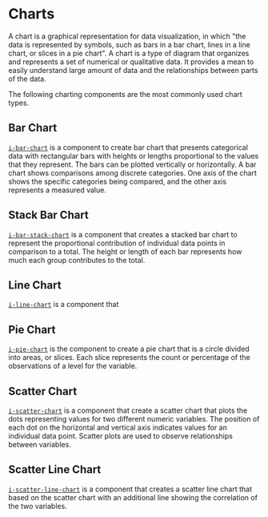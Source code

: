 # Charts

A chart is a graphical representation for data visualization, in which "the data is represented by symbols, such as bars in a bar chart, lines in a line chart, or slices in a pie chart". A chart is a type of diagram that organizes and represents a set of numerical or qualitative data.   It provides a mean to easily understand large amount of data and the relationships between parts of the data.

The following charting components are the most commonly used chart types.
## Bar Chart
[`i-bar-chart`](components/charts/BarChart/README.md) is a component to create bar chart that presents categorical data with rectangular bars with heights or lengths proportional to the values that they represent. The bars can be plotted vertically or horizontally.  A bar chart shows comparisons among discrete categories. One axis of the chart shows the specific categories being compared, and the other axis represents a measured value. 
## Stack Bar Chart 
[`i-bar-stack-chart`](components/charts/BarStackChart/README.md) is a component that creates a stacked bar chart to represent the proportional contribution of individual data points in comparison to a total. The height or length of each bar represents how much each group contributes to the total.
## Line Chart
[`i-line-chart`](components/charts/LineChart/README.md) is a component that
## Pie Chart
[`i-pie-chart`](components/charts/PieChart/README.md) is the component to create a pie chart that is a circle divided into areas, or slices. Each slice represents the count or percentage of the observations of a level for the variable. 
## Scatter Chart
[`i-scatter-chart`](components/charts/ScatterChart/README.md) is a component that create a scatter chart that plots the dots representing values for two different numeric variables. The position of each dot on the horizontal and vertical axis indicates values for an individual data point. Scatter plots are used to observe relationships between variables.
## Scatter Line Chart
[`i-scatter-line-chart`](components/charts/ScatterLineChart/README.md) is a component that creates a scatter line chart that based on the scatter chart with an additional line showing the correlation of the two variables.
